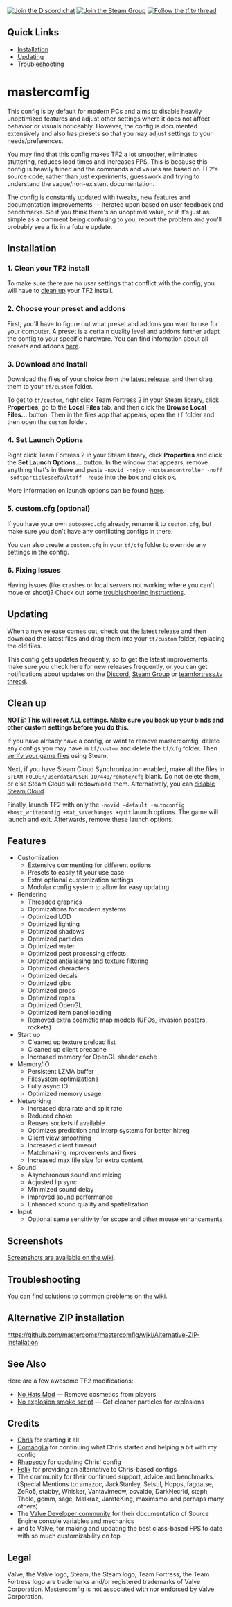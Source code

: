 [![Join the Discord chat](https://img.shields.io/badge/discord-mastercomfig-738bd7.svg?style=flat-square&logo=discord)](https://discord.gg/CuPb2zV)
[![Join the Steam Group](https://img.shields.io/badge/steam-mastercomfig-00adee.svg?style=flat-square)](https://steamcommunity.com/groups/comfig)
[![Follow the tf.tv thread](https://img.shields.io/badge/tftv-mastercomfig-4577a1.svg?style=flat-square)](http://www.teamfortress.tv/42867/mastercomfig-fps-customization-config)

## Quick Links
* [Installation](#installation)
* [Updating](#updating)
* [Troubleshooting](#troubleshooting)

# mastercomfig

This config is by default for modern PCs and aims to disable heavily unoptimized
features and adjust other settings where it does not affect behavior or visuals
noticeably. However, the config is documented extensively and also has presets
so that you may adjust settings to your needs/preferences.

You may find that this config makes TF2 a lot smoother, eliminates stuttering,
reduces load times and increases FPS. This is because this config is heavily tuned
and the commands and values are based on TF2's source code, rather than just
experiments, guesswork and trying to understand the vague/non-existent documentation.

The config is constantly updated with tweaks, new features and documentation improvements —
iterated upon based on user feedback and benchmarks. So if you think there's an unoptimal value,
or if it's just as simple as a comment being confusing to you, report the problem and you'll
probably see a fix in a future update.

## Installation

### 1. Clean your TF2 install

To make sure there are no user settings that conflict with the config, you will have
to [clean up](#clean-up) your TF2 install.

### 2. Choose your preset and addons

First, you'll have to figure out what preset and addons you want to use for your computer.
A preset is a certain quality level and addons further adapt the config to your specific 
hardware. You can find infomation about all presets and addons 
[here](https://github.com/mastercoms/mastercomfig/wiki/Presets-and-Addons).

### 3. Download and Install

Download the files of your choice from the [latest release](https://github.com/mastercoms/mastercomfig/releases/latest), and then drag them to your `tf/custom` folder.

To get to `tf/custom`, right click Team Fortress 2 in your Steam library, click **Properties**,
go to the **Local Files** tab, and then click the **Browse Local Files...** button. Then in the files app 
that appears, open the `tf` folder and then open the `custom` folder.

### 4. Set Launch Options

Right click Team Fortress 2 in your Steam library, click **Properties** and click the **Set Launch Options...** button.
In the window that appears, remove anything that's in there and paste `-novid -nojoy -nosteamcontroller -noff -softparticlesdefaultoff -reuse` into the box and click ok.

More information on launch options can be found [here](https://github.com/mastercoms/mastercomfig/wiki/Launch-Options).

### 5. custom.cfg (optional)

If you have your own `autoexec.cfg` already, rename it to `custom.cfg`, but make sure you don't have any
conflicting configs in there.

You can also create a `custom.cfg` in your `tf/cfg` folder to override any settings in the config.

### 6. Fixing Issues

Having issues (like crashes or local servers not working where you can't move or shoot)? Check out some [troubleshooting instructions](https://github.com/mastercoms/mastercomfig/wiki/Troubleshooting).

## Updating

When a new release comes out, check out the [latest release](https://github.com/mastercoms/mastercomfig/releases/latest)
and then download the latest files and drag them into your `tf/custom` folder, replacing the old files.

This config gets updates frequently, so to get the latest improvements, make sure you check here for new releases frequently, or you can get notifications about updates on the [Discord](http://www.teamfortress.tv/42867/mastercomfig-fps-customization-config), [Steam Group](https://steamcommunity.com/groups/comfig) or [teamfortress.tv thread](https://discord.gg/CuPb2zV).

## Clean up

**NOTE: This will reset ALL settings. Make sure you back up your binds and other
custom settings before you do this.**

If you have already have a config, or want to remove mastercomfig, delete any configs you
may have in `tf/custom` and delete the `tf/cfg` folder.
Then [verify your game files](https://support.steampowered.com/kb_article.php?ref=2037-QEUH-3335) using Steam.

Next, if you have Steam Cloud Synchronization enabled, make all the files in `STEAM_FOLDER/userdata/USER_ID/440/remote/cfg` blank. Do not delete them, or else Steam Cloud will redownload them.
Alternatively, you can [disable Steam Cloud](https://support.steampowered.com/kb_article.php?ref=6736-QEIG-8941#enabling).

Finally, launch TF2 with only the `-novid -default -autoconfig +host_writeconfig +mat_savechanges +quit` launch options. The game will launch and exit. Afterwards, remove these launch options.

## Features

* Customization
  * Extensive commenting for different options
  * Presets to easily fit your use case
  * Extra optional customization settings
  * Modular config system to allow for easy updating
* Rendering
  * Threaded graphics
  * Optimizations for modern systems
  * Optimized LOD
  * Optimized lighting
  * Optimized shadows
  * Optimized particles
  * Optimized water
  * Optimized post processing effects
  * Optimized antialiasing and texture filtering
  * Optimized characters
  * Optimized decals
  * Optimized gibs
  * Optimized props
  * Optimized ropes
  * Optimized OpenGL
  * Optimized item panel loading
  * Removed extra cosmetic map models (UFOs, invasion posters, rockets)
* Start up
  * Cleaned up texture preload list
  * Cleaned up client precache
  * Increased memory for OpenGL shader cache
* Memory/IO
  * Persistent LZMA buffer
  * Filesystem optimizations
  * Fully async IO
  * Optimized memory usage
* Networking
  * Increased data rate and split rate
  * Reduced choke
  * Reuses sockets if available
  * Optimizes prediction and interp systems for better hitreg
  * Client view smoothing
  * Increased client timeout
  * Matchmaking improvements and fixes
  * Increased max file size for extra content
* Sound
  * Asynchronous sound and mixing
  * Adjusted lip sync
  * Minimized sound delay
  * Improved sound performance
  * Enhanced sound quality and spatialization
* Input
  * Optional same sensitivity for scope and other mouse enhancements

## Screenshots

[Screenshots are available on the wiki](https://github.com/mastercoms/mastercomfig/wiki/Screenshots).

## Troubleshooting

[You can find solutions to common problems on the wiki](https://github.com/mastercoms/mastercomfig/wiki/Troubleshooting).

## Alternative ZIP installation

https://github.com/mastercoms/mastercomfig/wiki/Alternative-ZIP-Installation

## See Also

Here are a few awesome TF2 modifications:

* [No Hats Mod](http://www.teamfortress.tv/35222/no-hats-mod) — Remove cosmetics from players
* [No explosion smoke script](http://www.teamfortress.tv/25647/no-explosion-smoke-script) — Get cleaner particles for explosions

## Credits

* [Chris](https://chrisdown.name/tf2/) for starting it all
* [Comanglia](http://www.teamfortress.tv/25328/comanglias-config-fps-guide) for continuing what Chris started and helping a bit with my config
* [Rhapsody](http://rhapsodysl.github.io/perfconfig/) for updating Chris' config
* [Felik](http://www.teamfortress.tv/44076/se-config-framework-feliks-config-3) for providing an alternative to Chris-based configs
* The community for their continued support, advice and benchmarks. (Special Mentions to: amazoc, JackStanley, Setsul, Hopps, fagoatse, ZeRo5, stabby, Whisker, Vantavimeow, osvaldo, DarkNecrid, steph, Thole, gemm, sage, Malkraz, JarateKing, maximsmol and perhaps many others)
* The [Valve Developer community](https://developer.valvesoftware.com/wiki/Main_Page) for their documentation of Source Engine console variables and mechanics
* and to Valve, for making and updating the best class-based FPS to date with so much customizability on top

## Legal

Valve, the Valve logo, Steam, the Steam logo, Team Fortress, the Team Fortress logo are trademarks and/or registered trademarks of Valve Corporation. Mastercomfig is not associated with nor endorsed by Valve Corporation.
